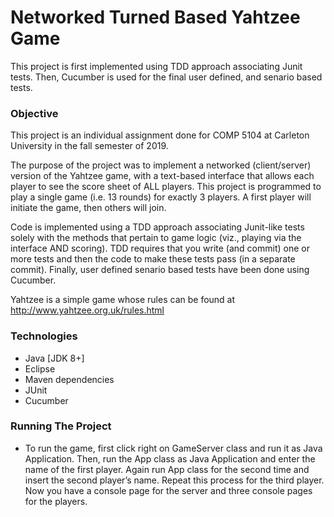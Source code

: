 # Networked Turned Based Yahtzee Game
This project is first implemented using TDD approach associating Junit tests. Then, Cucumber is used for the final user defined, and senario based tests.

###  Objective
This project is an individual assignment done for COMP 5104 at Carleton University in the fall semester of 2019.


The purpose of the project was to implement a networked (client/server) version of the Yahtzee game, with a text-based interface that allows each player to see the score sheet of ALL players. This project is programmed to play a single game (i.e. 13 rounds) for exactly 3 players. A first player will initiate the game, then others will join.

Code is implemented using a TDD approach associating Junit-like tests solely with the methods that pertain to game logic (viz., playing via the interface AND scoring).
TDD requires that you write (and commit) one or more tests and then the code to make these tests pass (in a separate commit). 
Finally, user defined senario based tests have been done using Cucumber.

Yahtzee is a simple game whose rules can be found at http://www.yahtzee.org.uk/rules.html


### Technologies
* Java [JDK 8+]
* Eclipse
* Maven dependencies
* JUnit
* Cucumber

### Running The Project
* To run the game, first click right on GameServer class and run it as Java Application. Then, run the App class as Java Application and enter the name of the first player. Again run App class for the second time and insert the second player’s name. Repeat this process for the third player. Now you have a console page for the server and three console pages for the players.

